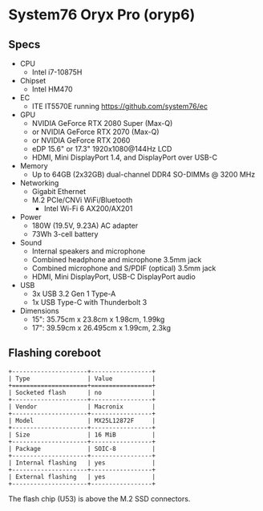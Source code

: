 # System76 Oryx Pro (oryp6)

## Specs

- CPU
  - Intel i7-10875H
- Chipset
  - Intel HM470
- EC
  - ITE IT5570E running <https://github.com/system76/ec>
- GPU
  - NVIDIA GeForce RTX 2080 Super (Max-Q)
  - or NVIDIA GeForce RTX 2070 (Max-Q)
  - or NVIDIA GeForce RTX 2060
  - eDP 15.6" or 17.3" 1920x1080@144Hz LCD
  - HDMI, Mini DisplayPort 1.4, and DisplayPort over USB-C
- Memory
  - Up to 64GB (2x32GB) dual-channel DDR4 SO-DIMMs @ 3200 MHz
- Networking
  - Gigabit Ethernet
  - M.2 PCIe/CNVi WiFi/Bluetooth
    - Intel Wi-Fi 6 AX200/AX201
- Power
  - 180W (19.5V, 9.23A) AC adapter
  - 73Wh 3-cell battery
- Sound
  - Internal speakers and microphone
  - Combined headphone and microphone 3.5mm jack
  - Combined microphone and S/PDIF (optical) 3.5mm jack
  - HDMI, Mini DisplayPort, USB-C DisplayPort audio
- USB
  - 3x USB 3.2 Gen 1 Type-A
  - 1x USB Type-C with Thunderbolt 3
- Dimensions
  - 15": 35.75cm x 23.8cm x 1.98cm, 1.99kg
  - 17": 39.59cm x 26.495cm x 1.99cm, 2.3kg

## Flashing coreboot

```{eval-rst}
+---------------------+-----------------+
| Type                | Value           |
+=====================+=================+
| Socketed flash      | no              |
+---------------------+-----------------+
| Vendor              | Macronix        |
+---------------------+-----------------+
| Model               | MX25L12872F     |
+---------------------+-----------------+
| Size                | 16 MiB          |
+---------------------+-----------------+
| Package             | SOIC-8          |
+---------------------+-----------------+
| Internal flashing   | yes             |
+---------------------+-----------------+
| External flashing   | yes             |
+---------------------+-----------------+
```

The flash chip (U53) is above the M.2 SSD connectors.
